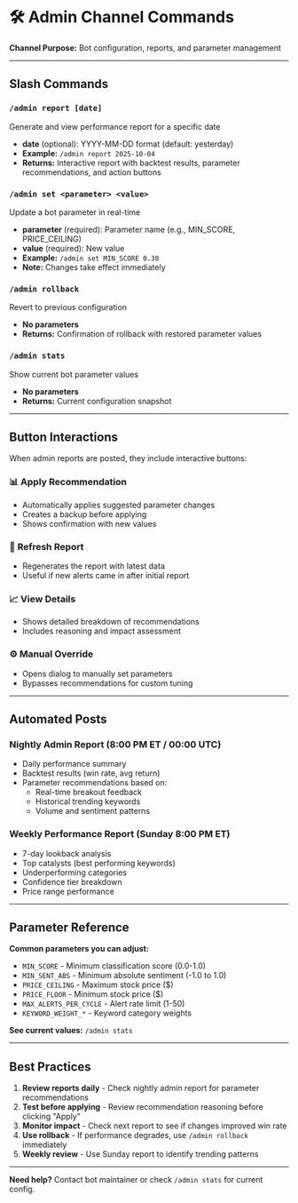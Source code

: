 # 🛠️ Admin Channel Commands

**Channel Purpose:** Bot configuration, reports, and parameter management

---

## Slash Commands

### `/admin report [date]`
Generate and view performance report for a specific date
- **date** (optional): YYYY-MM-DD format (default: yesterday)
- **Example:** `/admin report 2025-10-04`
- **Returns:** Interactive report with backtest results, parameter recommendations, and action buttons

### `/admin set <parameter> <value>`
Update a bot parameter in real-time
- **parameter** (required): Parameter name (e.g., MIN_SCORE, PRICE_CEILING)
- **value** (required): New value
- **Example:** `/admin set MIN_SCORE 0.30`
- **Note:** Changes take effect immediately

### `/admin rollback`
Revert to previous configuration
- **No parameters**
- **Returns:** Confirmation of rollback with restored parameter values

### `/admin stats`
Show current bot parameter values
- **No parameters**
- **Returns:** Current configuration snapshot

---

## Button Interactions

When admin reports are posted, they include interactive buttons:

### 📊 **Apply Recommendation**
- Automatically applies suggested parameter changes
- Creates a backup before applying
- Shows confirmation with new values

### 🔄 **Refresh Report**
- Regenerates the report with latest data
- Useful if new alerts came in after initial report

### 📈 **View Details**
- Shows detailed breakdown of recommendations
- Includes reasoning and impact assessment

### ⚙️ **Manual Override**
- Opens dialog to manually set parameters
- Bypasses recommendations for custom tuning

---

## Automated Posts

### **Nightly Admin Report** (8:00 PM ET / 00:00 UTC)
- Daily performance summary
- Backtest results (win rate, avg return)
- Parameter recommendations based on:
  - Real-time breakout feedback
  - Historical trending keywords
  - Volume and sentiment patterns

### **Weekly Performance Report** (Sunday 8:00 PM ET)
- 7-day lookback analysis
- Top catalysts (best performing keywords)
- Underperforming categories
- Confidence tier breakdown
- Price range performance

---

## Parameter Reference

**Common parameters you can adjust:**
- `MIN_SCORE` - Minimum classification score (0.0-1.0)
- `MIN_SENT_ABS` - Minimum absolute sentiment (-1.0 to 1.0)
- `PRICE_CEILING` - Maximum stock price ($)
- `PRICE_FLOOR` - Minimum stock price ($)
- `MAX_ALERTS_PER_CYCLE` - Alert rate limit (1-50)
- `KEYWORD_WEIGHT_*` - Keyword category weights

**See current values:** `/admin stats`

---

## Best Practices

1. **Review reports daily** - Check nightly admin report for parameter recommendations
2. **Test before applying** - Review recommendation reasoning before clicking "Apply"
3. **Monitor impact** - Check next report to see if changes improved win rate
4. **Use rollback** - If performance degrades, use `/admin rollback` immediately
5. **Weekly review** - Use Sunday report to identify trending patterns

---

**Need help?** Contact bot maintainer or check `/admin stats` for current config.
